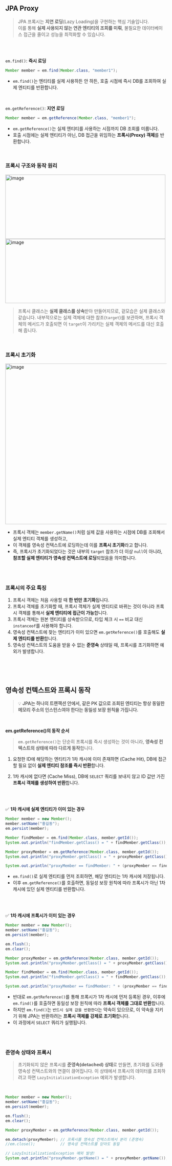 ## JPA Proxy

> JPA 프록시는 **지연 로딩**(Lazy Loading)을 구현하는 핵심 기술입니다.  
> 이를 통해 **실제 사용되지 않는 연관 엔티티의 조회를 미뤄**, 불필요한 데이터베이스 접근을 줄이고 성능을 최적화할 수 있습니다.

<br>
<br>

`em.find()`: **즉시 로딩**

```java
Member member = em.find(Member.class, "member1");
```

- `em.find()`는 엔티티를 실제 사용하든 안 하든, 호출 시점에 즉시 DB를 조회하여 실제 엔티티를 반환합니다.

<br>

`em.getReference()`: **지연 로딩**

```java
Member member = em.getReference(Member.class, "member1");
```

- `em.getReference()`는 실제 엔티티를 사용하는 시점까지 DB 조회를 미룹니다. 
- 호출 시점에는 실제 엔티티가 아닌, DB 접근을 위임하는 **프록시(Proxy) 객체**를 반환합니다.


<br>

### 프록시 구조와 동작 원리

<img width="500" height="200" alt="image" src="https://github.com/user-attachments/assets/7c327c8c-88cd-4029-8f7f-f87b1508e072" />

<img width="500" height="200" alt="image" src="https://github.com/user-attachments/assets/ec522461-095f-42b6-b6bf-c3eae3f7b1d8" />

> 프록시 클래스는 **실제 클래스를 상속**받아 만들어지므로, 겉모습은 실제 클래스와 같습니다. 내부적으로는 실제 객체에 대한 참조(`target`)를 보관하며, 프록시 객체의 메서드가 호출되면 이 `target`이 가리키는 실제 객체의 메서드를 대신 호출해 줍니다.

<br>

### 프록시 초기화

<img width="700" height="500" alt="image" src="https://github.com/user-attachments/assets/3b544e35-955b-447e-b851-83699fe203ad" />

- 프록시 객체는 `member.getName()`처럼 실제 값을 사용하는 시점에 DB를 조회해서 실제 엔티티 객체를 생성하고,
- 이 객체를 영속성 컨텍스트에 로딩하는데 이를 **프록시 초기화**라고 합니다.
- 즉, 프록시가 초기화되었다는 것은 내부의 `target` 참조가 더 이상 `null`이 아니라, **참조할 실제 엔티티가 영속성 컨텍스트에 로딩**되었음을 의미합니다.

<br>
<br>

### 프록시의 주요 특징

1. 프록시 객체는 처음 사용할 때 **한 번만 초기화**됩니다.
2. 프록시 객체를 초기화할 때, 프록시 객체가 실제 엔티티로 바뀌는 것이 아니라 프록시 객체를 통해서 **실제 엔티티에 접근이 가능**합니다.
3. 프록시 객체는 원본 엔티티를 상속받으므로, 타입 체크 시 `==` 비교 대신 `instanceof`를 사용해야 합니다.
4. 영속성 컨텍스트에 찾는 엔티티가 이미 있으면 `em.getReference()`를 호출해도 **실제 엔티티를 반환**합니다.
5. 영속성 컨텍스트의 도움을 받을 수 없는 **준영속** 상태일 때, 프록시를 초기화하면 예외가 발생합니다.

<br>
<br>
<br>

## 영속성 컨텍스트와 프록시 동작

> 💡 **JPA는 하나의 트랜잭션 안에서, 같은 PK 값으로 조회된 엔티티는 항상 동일한 메모리 주소의 인스턴스여야 한다는 동일성 보장 원칙을 가집니다.**

<br>

**em.getReference()의 동작 순서**  

>`em.getReference()`는 단순히 프록시를 즉시 생성하는 것이 아니라, **영속성 컨텍스트의 상태에 따라 다르게 동작**합니다.  

1. 요청한 ID에 해당하는 엔티티가 1차 캐시에 이미 존재하면 (Cache Hit), DB에 접근할 필요 없이 **실제 엔티티 참조를 즉시 반환**합니다.

2. 1차 캐시에 없다면 (Cache Miss), DB에 `SELECT` 쿼리를 보내지 않고 ID 값만 가진 **프록시 객체를 생성하여 반환**합니다.

<br>
<br>


✅ **1차 캐시에 실제 엔티티가 이미 있는 경우**

```java
Member member = new Member();
member.setName("홍길동");
em.persist(member);

Member findMember = em.find(Member.class, member.getId());
System.out.println("findMember.getClass() = " + findMember.getClass()); // class hellojpa.domain.Member

Member proxyMember = em.getReference(Member.class, member.getId());
System.out.println("proxyMember.getClass() = " + proxyMember.getClass()); // class hellojpa.domain.Member (프록시가 아님)

System.out.println("proxyMember == findMember: " + (proxyMember == findMember)); // true
```

- `em.find()`로 실제 엔티티를 먼저 조회하면, 해당 엔티티는 1차 캐시에 저장됩니다.
- 이후 `em.getReference()`를 호출하면, 동일성 보장 원칙에 따라 프록시가 아닌 1차 캐시에 있던 실제 엔티티를 반환합니다.

<br>
<br>

✅ **1차 캐시에 프록시가 이미 있는 경우**

```java
Member member = new Member();
member.setName("홍길동");
em.persist(member);

em.flush();
em.clear();

Member proxyMember = em.getReference(Member.class, member.getId());
System.out.println("proxyMember.getClass() = " + proxyMember.getClass()); // class ...$HibernateProxy...

Member findMember = em.find(Member.class, member.getId());
System.out.println("findMember.getClass() = " + findMember.getClass()); // class ...$HibernateProxy...

System.out.println("proxyMember == findMember: " + (proxyMember == findMember)); // true
```

- 반대로 `em.getReference()`를 통해 프록시가 1차 캐시에 먼저 등록된 경우, 이후에 `em.find()`를 호출하면 동일성 보장 원칙에 따라 **프록시 객체를 그대로 반환**합니다.
- 하지만 `em.find()`는 `반드시 실제 값을 반환한다`는 약속이 있으므로, 이 약속을 지키기 위해 JPA는 반환하려는 **프록시 객체를 강제로 초기화**합니다.
- 이 과정에서 `SELECT` 쿼리가 실행됩니다.

<br>
<br>

### 준영속 상태와 프록시

> 초기화되지 않은 프록시를 **준영속(detached) 상태**로 만들면, 초기화를 도와줄 영속성 컨텍스트와의 연결이 끊어집니다. 이 상태에서 프록시의 데이터를 조회하려고 하면 `LazyInitializationException` 예외가 발생합니다.

<br>

```java
Member member = new Member();
member.setName("홍길동");
em.persist(member);

em.flush();
em.clear();

Member proxyMember = em.getReference(Member.class, member.getId());

em.detach(proxyMember); // 프록시를 영속성 컨텍스트에서 분리 (준영속)
//em.close();           // 영속성 컨텍스트를 닫아도 동일

// LazyInitializationException 예외 발생!
System.out.println("proxyMember.getName() = " + proxyMember.getName());
```

<br>
<br>
